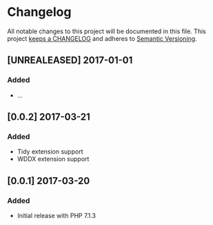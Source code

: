 # Changelog

All notable changes to this project will be documented in this file. This project
[keeps a CHANGELOG](http://keepachangelog.com/) and adheres to
[Semantic Versioning](http://semver.org/).


## [UNREALEASED] 2017-01-01

### Added

* ...

## [0.0.2] 2017-03-21

### Added

* Tidy extension support
* WDDX extension support

## [0.0.1] 2017-03-20

### Added

* Initial release with PHP 7.1.3
